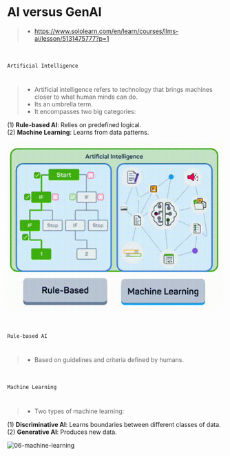 # AI versus GenAI

> - https://www.sololearn.com/en/learn/courses/llms-ai/lesson/5131475777?p=1

<br />

`Artificial Intelligence`
#

> - Artificial intelligence refers to technology that brings machines closer to what human minds can do.
> - Its an umbrella term.
> - It encompasses two big categories:

(1) **Rule-based AI**: Relies on predefined logical. <br />
(2) **Machine Learning**: Learns from data patterns.

![05-artificial-intelligence](../images/05-artificial-intelligence.gif)

<br />

`Rule-based AI`
#

> - Based on guidelines and criteria defined by humans.

<br />

`Machine Learning`
#

> - Two types of machine learning:

(1) **Discriminative AI**: Learns boundaries between different classes of data. <br />
(2) **Generative AI**: Produces new data.

![06-machine-learning](../images/06-machine-learning.gif)
